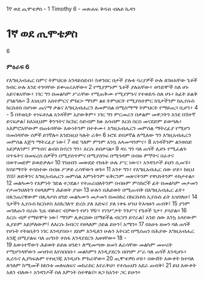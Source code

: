 ﻿
1ኛ ወደ ጢሞቴዎስ - 1 Timothy 6 - መጽሐፍ ቅዱስ ብሉይ ኪዳን
# 1ኛ ወደ ጢሞቴዎስ
6
### ምዕራፍ 6
 የእግዚአብሔር ስምና ትምህርቱ አንዳይሰደብ፥ ከቀንበር በታች ያሉቱ ባሪያዎች ሁሉ ለገዙአቸው ጌቶች ክብር ሁሉ እንደ ተገባቸው ይቍጠሩአቸው።
2  የሚያምኑም ጌቶች ያሉአቸው፥ ወንድሞች ስለ ሆኑ አይናቁአቸው፥ ነገር ግን በመልካም ሥራቸው የሚጠቅሙ የሚያምኑና የተወደዱ ስለ ሆኑ፥ ከፊት ይልቅ ያገልግሉ።
3  እነዚህን አስተምርና ምከር። ማንም ልዩ ትምህርት የሚያስተምር ከጌታችንም ከኢየሱስ ክርስቶስ በሆነው ጤናማ ቃልና እግዚአብሔርን ለመምሰል በሚስማማ ትምህርት የማይጠጋ ቢሆን፥
4 -
5  በትዕቢት ተነፍቶአል አንዳችም አያውቅም፥ ነገር ግን ምርመራን በቃልም መዋጋትን እንደ በሽተኛ ይናፍቃል፤ ከእነዚህም ቅንዓትና ክርክር ስድብም ክፉ አሳብም እርስ በርስ መናደድም ይወጣሉ፥ አእምሮአቸውም በጠፋባቸው እውነትንም በተቀሙ፥ እግዚአብሔርን መምሰል ማትረፊያ የሚሆን በመሰላቸው ሰዎች ይገኛሉ። እንደነዚህ ካሉት ራቅ።
6  ኑሮዬ ይበቃኛል ለሚለው ግን እግዚአብሔርን መምሰል እጅግ ማትረፊያ ነው፤
7  ወደ ዓለም ምንም እንኳ አላመጣንምና፥
8  አንዳችንም ልንወስድ አይቻለንም፤ ምግብና ልብስ ከኖረን ግን፥ እርሱ ይበቃናል።
9  ዳሩ ግን ባለ ጠጎች ሊሆኑ የሚፈልጉ በጥፋትና በመፍረስ ሰዎችን በሚያሰጥምና በሚያሰንፍ በሚጎዳም በብዙ ምኞትና በፈተና በወጥመድም ይወድቃሉ።
10  ገንዘብን መውደድ የክፋት ሁሉ ሥር ነውና፥ አንዳንዶች ይህን ሲመኙ፥ ከሃይማኖት ተሳስተው በብዙ ሥቃይ ራሳቸውን ወጉ።
11  አንተ ግን፥ የእግዚአብሔር ሰው ሆይ፥ ከዚህ ሽሽ፤ ጽድቅንና እግዚአብሔርን መምሰል እምነትንም ፍቅርንም መጽናትንም የዋህነትንም ተከታተል።
12  መልካሙን የእምነት ገድል ተጋደል፥ የተጠራህለትንም በብዙም ምስክሮች ፊት በመልካም መታመን የታመንህለትን የዘላለምን ሕይወት ያዝ።
13  ሁሉን በሕይወት በሚጠብቅ በእግዚአብሔር ፊት፥ በጴንጤናዊውም በጲላጦስ ዘንድ መልካሙን መታመን በመሰከረ በክርስቶስ ኢየሱስ ፊት አዝሃለሁ፤
14  ጌታችን ኢየሱስ ክርስቶስ እስኪገለጥ ድረስ ያለ እድፍና ያለ ነቀፋ ሆነህ ትእዛዙን ጠብቅ፤
15  ያንም መገለጡን በራሱ ጊዜ ብፁዕና ብቻውን የሆነ ገዥ፥ የነገሥታት ንጉሥና የጌቶች ጌታ፥ ያሳያል።
16  እርሱ ብቻ የማይሞት ነው፤ ማንም ሊቀርበው በማይችል ብርሃን ይኖራል፤ አንድ ሰው እንኳ አላየውም ሊያይም አይቻለውም፤ ለእርሱ ክብርና የዘላለም ኃይል ይሁን፤ አሜን።
17  በአሁኑ ዘመን ባለ ጠጎች የሆኑት የትዕቢትን ነገር እንዳያስቡ፥ ደስም እንዲለን ሁሉን አትርፎ በሚሰጠን በሕያው እግዚአብሔር እንጂ በሚያልፍ ባለ ጠግነት ተስፋ እንዳያደርጉ እዘዛቸው።
18 -  
19  እውነተኛውን ሕይወት ይይዙ ዘንድ፥ ለሚመጣው ዘመን ለራሳቸው መልካም መሠረት የሚሆንላቸውን መዝገብ እየሰበሰቡ፥ መልካምን እንዲያደርጉ በበጎም ሥራ ባለ ጠጎች እንዲሆኑ፥ ሊረዱና ሊያካፍሉም የተዘጋጁ እንዲሆኑ ምከራቸው።
20  ጢሞቴዎስ ሆይ፥ በውሸት እውቀት ከተባለ ለዓለም ከሚመች ከከንቱ መለፍለፍና መከራከር እየራቅህ፥ የተሰጠህን አደራ ጠብቅ፤
21  ይህ እውቀት አለን ብለው፥ አንዳንዶች ስለ እምነት ስተዋልና። ጸጋ ከአንተ ጋር ይሁን። 
